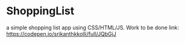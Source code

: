 # ShoppingList
a simple shopping list app using CSS/HTML/JS. Work to be done
link: https://codepen.io/srikanthkkolli/full/JQbGjJ
